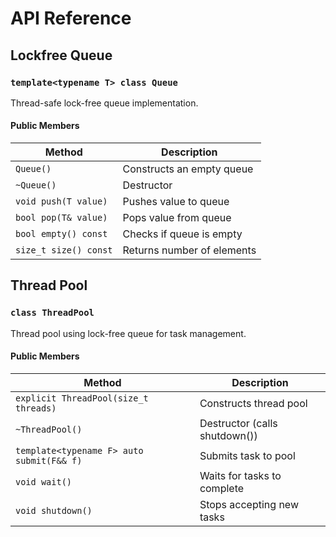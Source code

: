 # API Reference

## Lockfree Queue

### `template<typename T> class Queue`
Thread-safe lock-free queue implementation.

#### Public Members
| Method | Description |
|--------|-------------|
| `Queue()` | Constructs an empty queue |
| `~Queue()` | Destructor |
| `void push(T value)` | Pushes value to queue |
| `bool pop(T& value)` | Pops value from queue |
| `bool empty() const` | Checks if queue is empty |
| `size_t size() const` | Returns number of elements |

## Thread Pool

### `class ThreadPool`
Thread pool using lock-free queue for task management.

#### Public Members
| Method | Description |
|--------|-------------|
| `explicit ThreadPool(size_t threads)` | Constructs thread pool |
| `~ThreadPool()` | Destructor (calls shutdown()) |
| `template<typename F> auto submit(F&& f)` | Submits task to pool |
| `void wait()` | Waits for tasks to complete |
| `void shutdown()` | Stops accepting new tasks |
